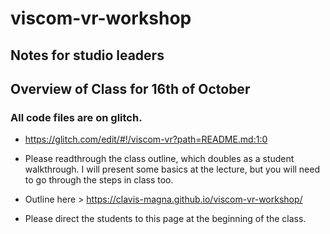 # viscom-vr-workshop

## Notes for studio leaders

## Overview of Class for 16th of October

### All code files are on glitch.
* https://glitch.com/edit/#!/viscom-vr?path=README.md:1:0

* Please readthrough the class outline, which doubles as a student walkthrough. I will present some basics at the lecture, but you will need to go through the steps in class too.

* Outline here > https://clavis-magna.github.io/viscom-vr-workshop/

* Please direct the students to this page at the beginning of the class.

